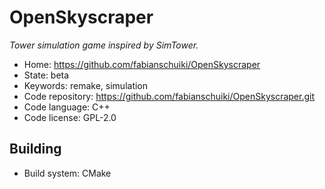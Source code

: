 # OpenSkyscraper

_Tower simulation game inspired by SimTower._

- Home: https://github.com/fabianschuiki/OpenSkyscraper
- State: beta
- Keywords: remake, simulation
- Code repository: https://github.com/fabianschuiki/OpenSkyscraper.git
- Code language: C++
- Code license: GPL-2.0

## Building

- Build system: CMake